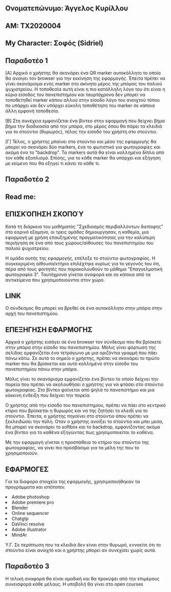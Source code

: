 ## Ονοματεπώνυμο: Άγγελος Κυρίλλου
## ΑΜ: ΤΧ2020004
## My Character: Σοφός (Sidriel) 

## Παραδοτέο 1
[A] Αρχικά ο χρήστης θα σκανάρει ένα QR marker αυτοκόλλητο το οποίο θα ανοίγει τον browser για την εκκίνηση της εφαρμογής. Έπειτα πρέπει να γίνει σκανάρισμα ενός marker στο ακίνητο μέρος της μπάρας του παλιού ψυχιατρείου. Η τοποθεσία αυτή είναι η πιο κατάλληλη λόγο του ότι είναι η κύρια είσοδος του πανεπιστημίου και ταυρτόχρονα δεν μπορεί να τοποθετηθεί marker κάπου αλλού στην είσοδο λόγο του ανοιχτού τόπου πο υπάρχει και δεν υπάρχει εύκολη τοποθέτηση του marker σε κάποια άλλη εμφανή τοποθεσία.

[Β] Στη συνέχεια εμφανίζεται ένα βίντεο στην εφαρμογή που δείχνει βήμα βήμα την διαδικασία από την μπάρα, στο μέρος όπου θα πάρει τα κλειδιά για το στούντιο (θυρωρός), τέλος την είσοδό του χρήστη στο στούντιο. 

[Γ] Τέλος, ο χρήστης μπαίνει στο στούντιο και μέσο της εφαρμογής θα μπορεί να σκανάρει δύο markers, ένα το φωτιστικό για φωτογραφίες και ακόμα ένα το "backdrop". Τα markers αυτά θα είναι κολλημένα δίπλα από τον κάθε εξοπλισμό. Επίσης, για το κάθε marker θα υπάρχει και εξήγηση με κείμενο που θα εξηγεί τι κάνει το κάθε τι. 

## Παραδοτέο 2

## Read me:

## ΕΠΙΣΚΌΠΗΣΗ ΣΚΟΠΟΎ 

 Κατά τη διάρκεια του μαθήματός "Σχεδιασμός περιβαλλόντων διεπαφης" στο εαρινό εξαμηνο, οι τρεις ομάδες δημιουργησαν, η καθεμία, μια εφαρμογή με χρήση επαυξημένης πραγματικότητας για την καλύτερη περιήγηση σε ένα από τους χώρους/αίθουσες του πανεπιστημίου του παλιού ψυχιατρείου.
 
 Η ομάδα αυτής της εφαρμογής, επέλεξε το στούντιο φωτογραφίας. Η συγκεκριμένη αίθουσα/κτήριο επιλέχτηκε κυρίως για το γεγονός του ότι, πέρα από τους φοιτητές που παρακολουθούν το μάθημα "Επαγγελματική φωτογραφία 3". Ταυτόχρονα γίνεται αναφορά και σε κάποια από τα αντικείμενα που χρησιμοποιούνται στον χώρο.

## LINK

 Ο σύνδεσμος θα μπορεί να βρεθεί σε ένα αυτοκόλλητο στην μπάρα στην αρχή του πανεπιστημίου.

## ΕΠΕΞΗΓΗΣΗ ΕΦΑΡΜΟΓΗΣ

 Αρχικά ο χρήστης εισάγει σε ένα browser τον σύνδεσμο που θα βρίσκετε στην μπάρα στην είσοδο του πανεπιστημίου. Μόλις γίνει φόρτωση της σελίδας εμφανίζεται ένα τετράγωνο με μια οριζόντια γραμμή που πάει πάνω κάτω. Σε αυτό το σημείο ο χρήστης, πρέπει να σκανάρει το πρώτο marker που θα βρίσκεται και αυτό κολλημένο στην είσοδο του πανεπιστημίου πάνω στην μπάρα.
 
 Μόλις γίνει το σκανάρισμα εμφανίζεται ένα βίντεο το οποίο δείχνει την πορεία που πρέπει να ακολουθήσει ο χρήστης για να φτάσει στο στούντιο φωτογραφίας. Στο βίντεο φαίνεται από ψηλά το πανεπιστήμιο και μια κόκκινη ένδειξη που δείχνει την πορεία. 
 
 Ο χρήστης από την είσοδο του πανεπιστημίου, πρέπει να πάει στο κεντρικό κτίριο που βρίσκεται η θυρωρός και να της ζητήσει το κλειδί για το στούντιο. Έπειτα, ο χρήστης πηγαίνει στο στούντιο όπου πρέπει να ξεκλειδώσει την πύλη. Οταν ο χρήστης ανοίξει το στούντιο και μπει μεσα, θα μπορεί να σκανάρει το softbox και το backdrop, εμφανίζοντας ακόμα ένα βίντεο για το καθένα εξηγώντας πως χρησιμοποιείται το καθένα.
 
 Με την εφαρμογή γίνεται η προσπάθεια το κτήριο του στούντιο της φωτογραφίας, να γίνει πιο προσβάσιμο για τα μέλη της που το χρησιμοποιούν. 

## ΕΦΑΡΜΟΓΕΣ

Για τα διαφορα στοιχεία της εφαρμογής, χρησιμοποιήθηκαν τα προγράμματα και ιστότοποι:


<li>Adobe photoshop 


<li>Adobe premiere pro 


<li>Blender
    
<li>Online sequencer 
    
<li>Chatgtp
    
<li>DaVinci resolve 
    
<li>Adobe illustrator 
    
<li>MindAr



Υ.Γ.
Σε περίπτωση που τα κλειδιά δεν είναι στην θυρωρό, εννοείτε ότι το στούντιο είναι ανοιχτό και ο χρήστης μπορεί αν συνεχίσει χωρίς αυτά.

## Παραδοτέο 3


Η τελική αναφορά θα είναι ομαδική και θα προκύψει από την επιμέρους συνεισφορά κάθε μέλους. Η υποβολή θα γίνει στο open courses
